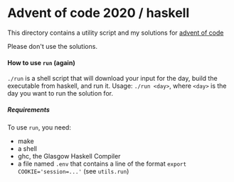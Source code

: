 # Advent of code 2020 / haskell

This directory contains a utility script and my solutions for [advent of code](adventofcode.com)

Please don't use the solutions.

#### How to use `run` (again)

`./run` is a shell script that will download your input for the day, build the executable from haskell, and run it.
Usage: `./run <day>`, where `<day>` is the day you want to run the solution for.

##### Requirements
To use `run`, you need:
- make
- a shell
- ghc, the Glasgow Haskell Compiler
- a file named `.env` that contains a line of the format `export COOKIE='session=...'` (see `utils.run`)
